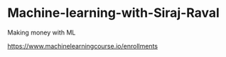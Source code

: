 # Machine-learning-with-Siraj-Raval
Making money with ML

https://www.machinelearningcourse.io/enrollments 
